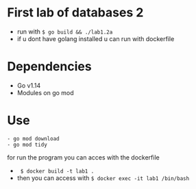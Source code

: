 # First lab of databases 2


 - run with ``` $ go build && ./lab1.2a  ```
 - if u dont have golang installed u can run with dockerfile


# Dependencies
 - Go v1.14
 - Modules on go mod

# Use
    - go mod download
    - go mod tidy
for run the program you can acces with the dockerfile
 - ``` $ docker build -t lab1 .```
 - then you can access with ```$ docker exec -it lab1 /bin/bash```